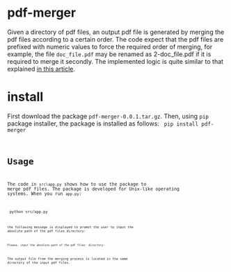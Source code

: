 # pdf-merger
Given a directory of pdf files, an output pdf file is generated by merging the pdf files according to a certain order. The code expect that the pdf files are prefixed with numeric values to force the required order of merging, for example, the file `doc_file.pdf` may be renamed as 2-doc_file.pdf if it is required to merge it secondly. The implemented logic is quite similar to that explained <a href=https://medium.com/@akhileshjoshi123/merge-pdfs-with-python-d4d3bfbdbd3b class="mw-redirect" title="Merge pdfs with python">in this article</a>.
# install
First download the package `pdf-merger-0.0.1.tar.gz`. Then, using `pip` package installer, the package is installed as follows:
<code> pip install pdf-merger <code/>
 
# Usage
The code in `src\app.py` shows how to use the package to merge pdf files. The package is developed for Unix-like operating systems. When you run `app.py`:
 
<code> python src/app.py <code/>

the following message is displayed to promot the user to input the absolute path of the pdf files directory:
 
`Please, input the absolute path of the pdf files' directory:`
 
The output file from the merging process is located in the same directory of the input pdf files.
